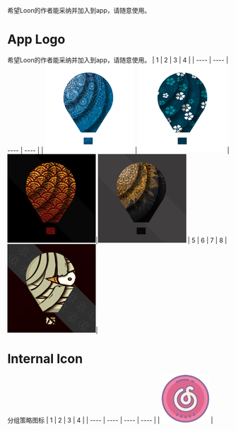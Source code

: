 希望Loon的作者能采纳并加入到app，请随意使用。

# App Logo
希望Loon的作者能采纳并加入到app，请随意使用。
|  1   | 2  |  3   | 4  |
|  ----  | ----  |  ----  | ----  |
| <img src="https://raw.githubusercontent.com/RainyMoment/Loon/main/Images/Logo1.png" width="200" height="200" /> | <img src="https://raw.githubusercontent.com/RainyMoment/Loon/main/Images/Logo2.png" width="200" height="200"/>|<img src="https://raw.githubusercontent.com/RainyMoment/Loon/main/Images/Logo3.png" width="200" height="200"/>|<img src="https://raw.githubusercontent.com/RainyMoment/Loon/main/Images/Logo4.png" width="200" height="200" />
|  5   | 6  |  7   | 8  |
<img src="https://raw.githubusercontent.com/RainyMoment/Loon/main/Images/Logo5.png" width="200" height="200"/>|

# Internal Icon
分组策略图标
|  1   | 2  |  3   | 4  |
|  ----  | ----  |  ----  | ----  |
| <img src="https://raw.githubusercontent.com/RainyMoment/Loon/main/Images/Icon_NetEaseMusic.png" width="108" height="108"/> |
